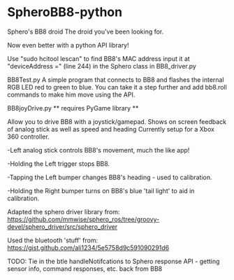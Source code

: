 # SpheroBB8-python
Sphero's BB8 droid 
The droid you've been looking for.

Now even better with a python API library!

Use "sudo hcitool lescan" to find BB8's MAC address 
input it at "deviceAddress =" (line 244) in the Sphero class in BB8_driver.py

BB8Test.py
A simple program that connects to BB8 and flashes the internal RGB LED red to green to blue. You can take it a step further and add bb8.roll commands to make him move using the API. 

BB8joyDrive.py
** requires PyGame library **

Allow you to drive BB8 with a joystick/gamepad.
Shows on screen feedback of analog stick as well as speed and heading
Currently setup for a Xbox 360 controller.

-Left analog stick controls BB8's movement, much the like app!

-Holding the Left trigger stops BB8.

-Tapping the Left bumper changes BB8's heading - used to calibration.

-Holding the Right bumper turns on BB8's blue 'tail light' to aid in calibration.


Adapted the sphero driver library from:
https://github.com/mmwise/sphero_ros/tree/groovy-devel/sphero_driver/src/sphero_driver

Used the bluetooth 'stuff' from:
https://gist.github.com/ali1234/5e5758d9c591090291d6

TODO:
Tie in the btle handleNotifcations to Sphero response API
    - getting sensor info, command responses, etc. back from BB8
